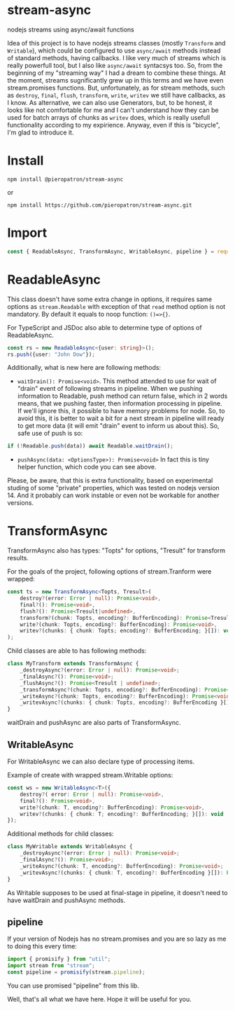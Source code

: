 # stream-async
nodejs streams using async/await functions

Idea of this project is to have nodejs streams classes (mostly `Transform` and `Writable`), which could be configured to use `async/await` methods instead of standard methods, having callbacks. I like very much of streams which is really powerfull tool, but I also like `async/await` syntacsys too. So, from the beginning of my "streaming way" I had a dream to combine these things. At the moment, streams sugnificantly grew up in this terms and we have even stream.promises functions. But, unfortunately, as for stream methods, such as `destroy`, `final`, `flush`, `transform`, `write`, `writev` we still have callbacks, as I know. As alternative, we can also use Generators, but, to be honest, it looks like not comfortable for me and I can't understand how they can be used for batch arrays of chunks as `writev` does, which is really usefull functionality according to my expirience. Anyway, even if this is "bicycle", I'm glad to introduce it.

# Install
`npm install @pieropatron/stream-async`

or

`npm install https://github.com/pieropatron/stream-async.git`

# Import
``` javascript
const { ReadableAsync, TransformAsync, WritableAsync, pipeline } = require('@pieropatron/stream-async'); // nothing new, folks
```

# ReadableAsync
This class doesn't have some extra change in options, it requires same options as `stream.Readable` with exception of that `read` method option is not mandatory. By default it equals to noop function: `()=>{}`.

For TypeScript and JSDoc also able to determine type of options of ReadableAsync.

``` TypeScript
const rs = new ReadableAsync<{user: string}>();
rs.push({user: "John Dow"});
```

Additionally, what is new here are following methods:

* ```waitDrain(): Promise<void>```. This method attended to use for wait of "drain" event of following streams in pipeline. When we pushing information to Readable, push method can return false, which in 2 words means, that we pushing faster, then information processing in pipeline. If we'll ignore this, it possible to have memory problems for node. So, to avoid this, it is better to wait a bit for a next stream in pipeline will ready to get more data (it will emit "drain" event to inform us about this). So, safe use of push is so:

``` javascript
if (!Readable.push(data)) await Readable.waitDrain();
```

* ```pushAsync(data: <OptionsType>): Promise<void>``` In fact this is tiny helper function, which code you can see above.

Please, be aware, that this is extra functionality, based on experimental studing of some "private" properties, which was tested on nodejs version 14. And it probably can work instable or even not be workable for another versions.


# TransformAsync

TransformAsync also has types: "Topts" for options, "Tresult" for transform results.

For the goals of the project, following options of stream.Tranform were wrapped:

``` TypeScript
const ts = new TransformAsync<Topts, Tresult>(
	destroy?(error: Error | null): Promise<void>,
	final?(): Promise<void>,
	flush?(): Promise<Tresult|undefined>,
	transform?(chunk: Topts, encoding?: BufferEncoding): Promise<Tresult | undefined>,
	write?(chunk: Topts, encoding?: BufferEncoding): Promise<void>,
	writev?(chunks: { chunk: Topts; encoding?: BufferEncoding; }[]): void
);
```

Child classes are able to has following methods:

``` TypeScript
class MyTransform extends TransformAsync {
	_destroyAsync?(error: Error | null): Promise<void>;
	_finalAsync?(): Promise<void>;
	_flushAsync?(): Promise<Tresult | undefined>;
	_transformAsync?(chunk: Topts, encoding?: BufferEncoding): Promise<Tresult | undefined>;
	_writeAsync?(chunk: Topts, encoding?: BufferEncoding): Promise<void>;
	_writevAsync?(chunks: { chunk: Topts, encoding?: BufferEncoding }[]): Promise<void>;
}
```

waitDrain and pushAsync are also parts of TransformAsync.

## WritableAsync
For WritableAsync we can also declare type of processing items.

Example of create with wrapped stream.Writable options:

``` TypeScript
const ws = new WritableAsync<T>({
	destroy?( error: Error | null): Promise<void>,
	final?(): Promise<void>,
	write?(chunk: T, encoding?: BufferEncoding): Promise<void>,
	writev?(chunks: { chunk: T; encoding?: BufferEncoding; }[]): void
});
```

Additional methods for child classes:

``` TypeScript
class MyWritable extends WritableAsync {
	_destroyAsync?(error: Error | null): Promise<void>;
	_finalAsync?(): Promise<void>;
	_writeAsync?(chunk: T, encoding?: BufferEncoding): Promise<void>;
	_writevAsync?(chunks: { chunk: T, encoding?: BufferEncoding }[]): Promise<void>;
}
```

As Writable supposes to be used at final-stage in pipeline, it doesn't need to have waitDrain and pushAsync methods.

## pipeline
If your version of Nodejs has no stream.promises and you are so lazy as me to doing this every time:

``` TypeScript
import { promisify } from "util";
import stream from "stream";
const pipeline = promisify(stream.pipeline);
```

You can use promised "pipeline" from this lib.

Well, that's all what we have here. Hope it will be useful for you.
